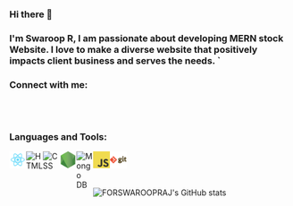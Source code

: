 ### Hi there 👋



### I'm Swaroop R,  I am passionate about developing MERN stock Website. I love to make a diverse website that positively impacts client business and serves the needs. `

### Connect with me:

<!-- [<img align="left" alt="yash1200.github.io" width="30px" src="https://image.flaticon.com/icons/svg/2920/2920277.svg" />][website] -->

<br />
<br />

### Languages and Tools:



<img align="left" alt="React" width="30px" src="https://raw.githubusercontent.com/github/explore/master/topics/react/react.png" />

<img align="left" alt="HTML" width="30px" src="https://icon-library.com/images/html-icon-png/html-icon-png-6.jpg" />
<img align="left" alt="CSS" width="30px" src="https://icon-library.com/images/css-icon-png/css-icon-png-0.jpg" />
<img align="left" alt="Node JS" width="30px" src="https://raw.githubusercontent.com/github/explore/master/topics/nodejs/nodejs.png" />
<img align="left" alt="Mongo DB" width="30px" src="https://img.icons8.com/color/48/000000/mongodb.png" />


<img align="left" alt="JavaScript" width="30px" src="https://raw.githubusercontent.com/github/explore/master/topics/javascript/javascript.png" />

<img align="left" alt="Git" width="30px" src="https://raw.githubusercontent.com/github/explore/master/topics/git/git.png" />

<br />
<br />
<br />

![FORSWAROOPRAJ's GitHub stats](https://github-readme-stats.vercel.app/api?username=FORSWAROOPRAJ&count_private=true)

[website]: https://swar.github.io/#/




[medium]: https://medium.com/@yashjohri1200
